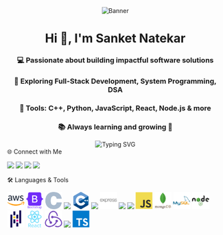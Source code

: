 <div align="center"> <img src="https://media.giphy.com/media/dWesBcTLavkZuG35MI/giphy.gif" width="700" alt="Banner"/> </div> <h1 align="center">Hi 👋, I'm Sanket Natekar</h1> <h3 align="center">💻 Passionate about building impactful software solutions</h3> <h3 align="center">🚀 Exploring Full-Stack Development, System Programming, DSA</h3> <h3 align="center">🔧 Tools: C++, Python, JavaScript, React, Node.js & more</h3> <h3 align="center">📚 Always learning and growing 🚀</h3>
<div align="center"> <img src="https://readme-typing-svg.demolab.com?font=Fira+Code&weight=500&pause=1000&color=0AE1F7&center=true&vCenter=true&width=435&lines=Welcome+to+my+GitHub+Profile!;I+Love+Coding+Challenges!;Open+Source+Enthusiast;Let's+Connect+%F0%9F%91%8B;" alt="Typing SVG"> </div>
🌐 Connect with Me
<p> <a href="mailto:sanketnatekar14@gmail.com"><img src="https://img.shields.io/badge/-Email-D14836?style=flat&logo=Gmail&logoColor=white"/></a> <a href="https://linkedin.com/in/sanket-natekar" target="blank"><img src="https://img.shields.io/badge/-Linkedin-blue?style=flat&logo=Linkedin&logoColor=white"/></a> <a href="https://www.codechef.com/users/sanket2004" target="blank"><img src="https://img.shields.io/badge/-CodeChef-grey?style=flat&logo=CodeChef&logoColor=white"/></a> <a href="https://www.leetcode.com/sanket_natekar" target="blank"><img src="https://img.shields.io/badge/-LeetCode-black?style=flat&logo=LeetCode&logoColor=yellow"/></a> </p>
🛠️ Languages & Tools
<p> <a href="https://aws.amazon.com" target="_blank"><img src="https://raw.githubusercontent.com/devicons/devicon/master/icons/amazonwebservices/amazonwebservices-original-wordmark.svg" width="40" /></a> <a href="https://getbootstrap.com" target="_blank"><img src="https://raw.githubusercontent.com/devicons/devicon/master/icons/bootstrap/bootstrap-plain-wordmark.svg" width="40" /></a> <a href="https://www.cprogramming.com/" target="_blank"><img src="https://raw.githubusercontent.com/devicons/devicon/master/icons/c/c-original.svg" width="40" /></a> <a href="https://www.chartjs.org"><img src="https://www.chartjs.org/media/logo-title.svg" width="40" /></a> <a href="https://www.w3schools.com/cpp/"><img src="https://raw.githubusercontent.com/devicons/devicon/master/icons/cplusplus/cplusplus-original.svg" width="40" /></a> <a href="https://www.djangoproject.com/"><img src="https://cdn.worldvectorlogo.com/logos/django.svg" width="40" /></a> <a href="https://expressjs.com"><img src="https://raw.githubusercontent.com/devicons/devicon/master/icons/express/express-original-wordmark.svg" width="40" /></a> <a href="https://cloud.google.com"><img src="https://www.vectorlogo.zone/logos/google_cloud/google_cloud-icon.svg" width="40" /></a> <a href="https://git-scm.com/"><img src="https://www.vectorlogo.zone/logos/git-scm/git-scm-icon.svg" width="40" /></a> <a href="https://developer.mozilla.org/en-US/docs/Web/JavaScript"><img src="https://raw.githubusercontent.com/devicons/devicon/master/icons/javascript/javascript-original.svg" width="40" /></a> <a href="https://www.mongodb.com/"><img src="https://raw.githubusercontent.com/devicons/devicon/master/icons/mongodb/mongodb-original-wordmark.svg" width="40" /></a> <a href="https://www.mysql.com/"><img src="https://raw.githubusercontent.com/devicons/devicon/master/icons/mysql/mysql-original-wordmark.svg" width="40" /></a> <a href="https://nodejs.org"><img src="https://raw.githubusercontent.com/devicons/devicon/master/icons/nodejs/nodejs-original-wordmark.svg" width="40" /></a> <a href="https://pandas.pydata.org/"><img src="https://raw.githubusercontent.com/devicons/devicon/2ae2a900d2f041da66e950e4d48052658d850630/icons/pandas/pandas-original.svg" width="40" /></a> <a href="https://reactjs.org/"><img src="https://raw.githubusercontent.com/devicons/devicon/master/icons/react/react-original-wordmark.svg" width="40" /></a> <a href="https://redux.js.org"><img src="https://raw.githubusercontent.com/devicons/devicon/master/icons/redux/redux-original.svg" width="40" /></a> <a href="https://tailwindcss.com/"><img src="https://www.vectorlogo.zone/logos/tailwindcss/tailwindcss-icon.svg" width="40" /></a> <a href="https://www.typescriptlang.org/"><img src="https://raw.githubusercontent.com/devicons/devicon/master/icons/typescript/typescript-original.svg" width="40" /></a> </p>
